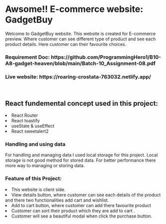 
<h1>Awsome!! E-commerce website: GadgetBuy</h1> 
<p>Welcome to GadgetBuy website. This website is created for E-commerce preview. Where customer can see different type of product and see each product details. Here customer can their favourite choices.</p>
<h3>Requirement Doc: https://github.com/ProgrammingHero1/B10-A8-gadget-heaven/blob/main/Batch-10_Assignment-08.pdf</h3>

<h3>Live website: https://roaring-crostata-763032.netlify.app/</h3>

<br>
<h2>React fundemental concept used in this project:</h2>
<li>React Router</li>
<li>React toastify</li>
<li>useState & useEffect</li>
<li>React sweetalert2</li>
<h3>Handling and using data</h3>
<p>For handling and managing data I used local storage for this project. Local storage is not good method for stored data. For better performance there more way to managing or storing data.<p>
<h3>Feature of this Project:</h3>
<li>This website is client side.</li>
<li>View details button, where customer can see each details of the product and there two functionalities add cart and wishlist.</li>
<li>Add to cart button, where customer can add there favourite product</li>
<li>Customer can sort their product which they are add to cart .</li>
<li>Customer will see a beautiful modal when click the purchase button.</li>

